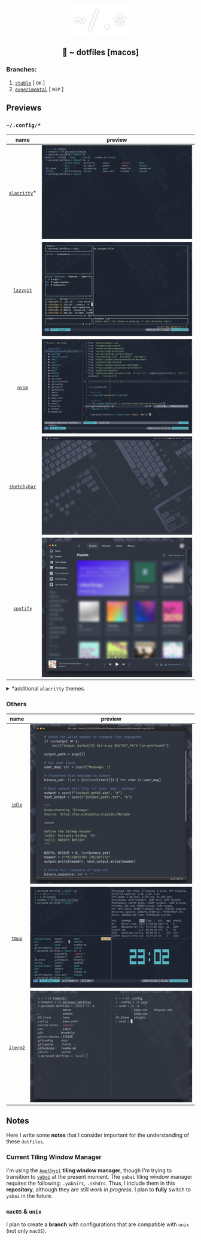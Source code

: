 <p align="center"><img src="docs/dotfiles_heading.png" width=150 alt="dotfiles-icon"></p>
<h2 align="center">🔧 ~ dotfiles [macos]</h2>

### Branches:

1. [`stable`](https://github.com/michalspano/.dotfiles/tree/main)               [ `OK`  ]
2. [`experimental`](https://github.com/michalspano/.dotfiles/tree/experimental) [ `WIP` ]

## Previews

### `~/.config/*`

|            name            |                 preview                 |
|:--------------------------:|:---------------------------------------:|
| [`alacritty`][alacritty]\* |  ![alacritty-demo](docs/alacritty.png)  |
|    [`lazygit`][lazygit]    |    ![lazygit-demo](docs/lazygit.png)    |
|       [`nvim`][nvim]       |       ![nvim-demo](docs/nvim.png)       |
| [`sketchybar`][sketchybar] | ![sketchybar-demo](docs/sketchybar.png) |
|   [`spotify`][spicetify]   |    ![spotify-demo](docs/spotify.png)    |

<details>
    <summary>*additional <code>alacritty</code> themes.</summary>
    One can make use of the <code>alacritty-theme.sh</code> script found under <code>.env/</code>. If <code>alias.zsh</code> is used (as part of the <code>zsh</code> config.), the script automatically <i>aliased</i> to <code>al-sw</code>. The script takes one argument, which is the name of the theme to be set. The themes are loaded from the following location: <code>.config/alacritty/themes/</code>. The following table shows the available themes (within this repository); use <code>al-sw -h</code> for further information.

|       name       |                       preview                        |
|:----------------:|:----------------------------------------------------:|
|    `default`     |        ![alacritty-default-theme][al-default]        |
| `default-opaque` | ![alacritty-default-opaque-theme][al-default-opaque] |
|    `gruvbox`     |        ![alacritty-gruvbox-theme][al-gruvbox]        |
|      `nord`      |           ![alacritty-nord-theme][al-nord]           |
|  `nord-opaque`   |    ![alacritty-nord-opaque-theme][al-nord-opaque]    |
|    `one-dark`    |       ![alacritty-one-dark-theme][al-one-dark]       |
|     `snazzy`     |         ![alacritty-snazzy-theme][al-snazzy]         |

</details>

<!-- links -->

[alacritty]: https://github.com/alacritty/alacritty
[lazygit]: https://github.com/jesseduffield/lazygit
[nvim]: https://github.com/neovim/neovim
[sketchybar]: https://github.com/FelixKratz/SketchyBar
[spicetify]: https://spicetify.app/

<!-- additional alacritty themes -->
[al-default]: docs/alacritty-themes/default.png
[al-default-opaque]: docs/alacritty-themes/default-opaque.png
[al-gruvbox]: docs/alacritty-themes/gruvbox.png
[al-nord]: docs/alacritty-themes/nord.png
[al-nord-opaque]: docs/alacritty-themes/nord-opaque.png
[al-one-dark]: docs/alacritty-themes/one-dark.png
[al-snazzy]: docs/alacritty-themes/snazzy.png

### Others

|        name        |             preview             |
|:------------------:|:-------------------------------:|
|   [`idle`][idle]   |  ![idle-demo](docs/idlerc.png)  |
|   [`tmux`][tmux]   |   ![tmux-demo](docs/tmux.png)   |
| [`iterm2`][iterm2] | ![iterm2-demo](docs/iterm2.png) |

<!-- links -->

[idle]: https://docs.python.org/3/library/idle.html
[tmux]: https://github.com/tmux/tmux
[iterm2]: https://github.com/gnachman/iTerm2

## Notes

Here I write some __notes__ that I consider important for the understanding of these `dotfiles`.

### Current Tiling Window Manager

I'm using the [`Amethyst`](https://github.com/ianyh/Amethyst) __tiling window manager__, though I'm trying to transition to [`yabai`](https://github.com/koekeishiya/yabai) at the present moment. The `yabai` tiling window manager requires the following: `.yabairc`, `.skhdrc`. Thus, I include them in this __repository__, although they are still _work in progress_. I plan to __fully__ switch to `yabai` in the future. 

### `macOS` & `unix`

I plan to create a __branch__ with configurations that are compatible with `unix` (not only `macOS`).
